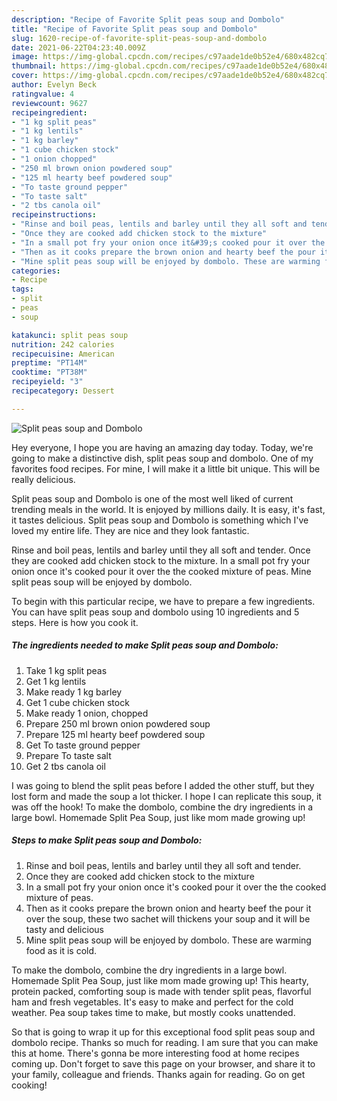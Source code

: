 ```yaml
---
description: "Recipe of Favorite Split peas soup and Dombolo"
title: "Recipe of Favorite Split peas soup and Dombolo"
slug: 1620-recipe-of-favorite-split-peas-soup-and-dombolo
date: 2021-06-22T04:23:40.009Z
image: https://img-global.cpcdn.com/recipes/c97aade1de0b52e4/680x482cq70/split-peas-soup-and-dombolo-recipe-main-photo.jpg
thumbnail: https://img-global.cpcdn.com/recipes/c97aade1de0b52e4/680x482cq70/split-peas-soup-and-dombolo-recipe-main-photo.jpg
cover: https://img-global.cpcdn.com/recipes/c97aade1de0b52e4/680x482cq70/split-peas-soup-and-dombolo-recipe-main-photo.jpg
author: Evelyn Beck
ratingvalue: 4
reviewcount: 9627
recipeingredient:
- "1 kg split peas"
- "1 kg lentils"
- "1 kg barley"
- "1 cube chicken stock"
- "1 onion chopped"
- "250 ml brown onion powdered soup"
- "125 ml hearty beef powdered soup"
- "To taste ground pepper"
- "To taste salt"
- "2 tbs canola oil"
recipeinstructions:
- "Rinse and boil peas, lentils and barley until they all soft and tender."
- "Once they are cooked add chicken stock to the mixture"
- "In a small pot fry your onion once it&#39;s cooked pour it over the the cooked mixture of peas."
- "Then as it cooks prepare the brown onion and hearty beef the pour it over the soup, these two sachet will thickens your soup and it will be tasty and delicious"
- "Mine split peas soup will be enjoyed by dombolo. These are warming food as it is cold."
categories:
- Recipe
tags:
- split
- peas
- soup

katakunci: split peas soup 
nutrition: 242 calories
recipecuisine: American
preptime: "PT14M"
cooktime: "PT38M"
recipeyield: "3"
recipecategory: Dessert

---
```



![Split peas soup and Dombolo](https://img-global.cpcdn.com/recipes/c97aade1de0b52e4/680x482cq70/split-peas-soup-and-dombolo-recipe-main-photo.jpg)

Hey everyone, I hope you are having an amazing day today. Today, we're going to make a distinctive dish, split peas soup and dombolo. One of my favorites food recipes. For mine, I will make it a little bit unique. This will be really delicious.

Split peas soup and Dombolo is one of the most well liked of current trending meals in the world. It is enjoyed by millions daily. It is easy, it's fast, it tastes delicious. Split peas soup and Dombolo is something which I've loved my entire life. They are nice and they look fantastic.

Rinse and boil peas, lentils and barley until they all soft and tender. Once they are cooked add chicken stock to the mixture. In a small pot fry your onion once it&#39;s cooked pour it over the the cooked mixture of peas. Mine split peas soup will be enjoyed by dombolo.


To begin with this particular recipe, we have to prepare a few ingredients. You can have split peas soup and dombolo using 10 ingredients and 5 steps. Here is how you cook it.

<!--inarticleads1-->

##### The ingredients needed to make Split peas soup and Dombolo:

1. Take 1 kg split peas
1. Get 1 kg lentils
1. Make ready 1 kg barley
1. Get 1 cube chicken stock
1. Make ready 1 onion, chopped
1. Prepare 250 ml brown onion powdered soup
1. Prepare 125 ml hearty beef powdered soup
1. Get To taste ground pepper
1. Prepare To taste salt
1. Get 2 tbs canola oil


I was going to blend the split peas before I added the other stuff, but they lost form and made the soup a lot thicker. I hope I can replicate this soup, it was off the hook! To make the dombolo, combine the dry ingredients in a large bowl. Homemade Split Pea Soup, just like mom made growing up! 

<!--inarticleads2-->

##### Steps to make Split peas soup and Dombolo:

1. Rinse and boil peas, lentils and barley until they all soft and tender.
1. Once they are cooked add chicken stock to the mixture
1. In a small pot fry your onion once it&#39;s cooked pour it over the the cooked mixture of peas.
1. Then as it cooks prepare the brown onion and hearty beef the pour it over the soup, these two sachet will thickens your soup and it will be tasty and delicious
1. Mine split peas soup will be enjoyed by dombolo. These are warming food as it is cold.


To make the dombolo, combine the dry ingredients in a large bowl. Homemade Split Pea Soup, just like mom made growing up! This hearty, protein packed, comforting soup is made with tender split peas, flavorful ham and fresh vegetables. It&#39;s easy to make and perfect for the cold weather. Pea soup takes time to make, but mostly cooks unattended. 

So that is going to wrap it up for this exceptional food split peas soup and dombolo recipe. Thanks so much for reading. I am sure that you can make this at home. There's gonna be more interesting food at home recipes coming up. Don't forget to save this page on your browser, and share it to your family, colleague and friends. Thanks again for reading. Go on get cooking!
